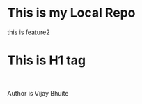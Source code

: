 # This is my Local Repo
<p>this is feature2<p>
<h1>This is H1 tag</h1>
  </br>
<p>Author is Vijay Bhuite</p>
